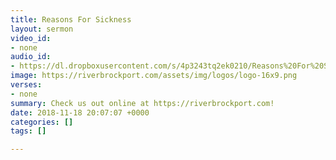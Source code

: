 ```yaml
---
title: Reasons For Sickness
layout: sermon
video_id:
- none
audio_id:
- https://dl.dropboxusercontent.com/s/4p3243tq2ek0210/Reasons%20For%20Sickness.mp3?dl=0
image: https://riverbrockport.com/assets/img/logos/logo-16x9.png
verses:
- none
summary: Check us out online at https://riverbrockport.com!
date: 2018-11-18 20:07:07 +0000
categories: []
tags: []

---
```

